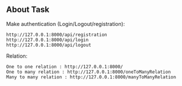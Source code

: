 

## About Task


Make authentication (Login/Logout/registration):

    http://127.0.0.1:8000/api/registration
    http://127.0.0.1:8000/api/login
    http://127.0.0.1:8000/api/logout

Relation:

    One to one relation : http://127.0.0.1:8000/
    One to many relation : http://127.0.0.1:8000/oneToManyRelation
    Many to many relation : http://127.0.0.1:8000/manyToManyRelation
